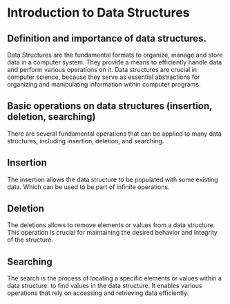 # Introduction to Data Structures


## Definition and importance of data structures.

Data Structures are the fundamental formats to organize, manage and store data in a computer system. They provide a means to efficiently handle data and perform various operations on it. Data structures are crucial in computer science, because they serve as essential abstractions for organizing and manipulating information within computer programs.


## Basic operations on data structures (insertion, deletion, searching)

There are several fundamental operations that can be applied to many data structures, including insertion, deletion, and searching.

## Insertion

The insertion allows the data structure to be populated with some existing data. Which can be used to be part of infinite operations.

## Deletion

The deletions allows to remove elements or values from a data structure. This operation is crucial for maintaining the desired behavior and integrity of the structure.

## Searching

The search is the process of locating a specific elements or values within a data structure. to find values in the data structure. It enables various operations that rely on accessing and retrieving data efficiently.